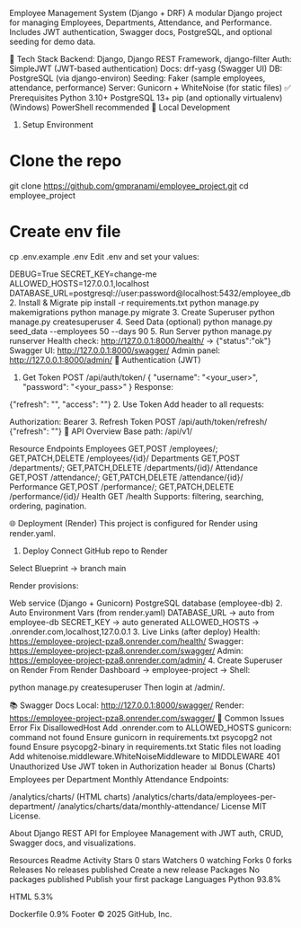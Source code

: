 Employee Management System (Django + DRF)
A modular Django project for managing Employees, Departments, Attendance, and Performance.
Includes JWT authentication, Swagger docs, PostgreSQL, and optional seeding for demo data.

🔧 Tech Stack
Backend: Django, Django REST Framework, django-filter
Auth: SimpleJWT (JWT-based authentication)
Docs: drf-yasg (Swagger UI)
DB: PostgreSQL (via django-environ)
Seeding: Faker (sample employees, attendance, performance)
Server: Gunicorn + WhiteNoise (for static files)
✅ Prerequisites
Python 3.10+
PostgreSQL 13+
pip (and optionally virtualenv)
(Windows) PowerShell recommended
🚀 Local Development
1. Setup Environment
# Clone the repo
git clone https://github.com/gmpranami/employee_project.git
cd employee_project

# Create env file
cp .env.example .env
Edit .env and set your values:

DEBUG=True
SECRET_KEY=change-me
ALLOWED_HOSTS=127.0.0.1,localhost
DATABASE_URL=postgresql://user:password@localhost:5432/employee_db
2. Install & Migrate
pip install -r requirements.txt
python manage.py makemigrations
python manage.py migrate
3. Create Superuser
python manage.py createsuperuser
4. Seed Data (optional)
python manage.py seed_data --employees 50 --days 90
5. Run Server
python manage.py runserver
Health check: http://127.0.0.1:8000/health/ → {"status":"ok"}
Swagger UI: http://127.0.0.1:8000/swagger/
Admin panel: http://127.0.0.1:8000/admin/
🔐 Authentication (JWT)
1. Get Token
POST /api/auth/token/
{
  "username": "<your_user>",
  "password": "<your_pass>"
}
Response:

{"refresh": "<refresh>", "access": "<access>"}
2. Use Token
Add header to all requests:

Authorization: Bearer <access>
3. Refresh Token
POST /api/auth/token/refresh/
{"refresh": "<refresh>"}
🧭 API Overview
Base path: /api/v1/

Resource	Endpoints
Employees	GET,POST /employees/; GET,PATCH,DELETE /employees/{id}/
Departments	GET,POST /departments/; GET,PATCH,DELETE /departments/{id}/
Attendance	GET,POST /attendance/; GET,PATCH,DELETE /attendance/{id}/
Performance	GET,POST /performance/; GET,PATCH,DELETE /performance/{id}/
Health	GET /health
Supports: filtering, searching, ordering, pagination.

🌐 Deployment (Render)
This project is configured for Render using render.yaml.

1. Deploy
Connect GitHub repo to Render

Select Blueprint → branch main

Render provisions:

Web service (Django + Gunicorn)
PostgreSQL database (employee-db)
2. Auto Environment Vars (from render.yaml)
DATABASE_URL → auto from employee-db
SECRET_KEY → auto generated
ALLOWED_HOSTS → .onrender.com,localhost,127.0.0.1
3. Live Links (after deploy)
Health: https://employee-project-pza8.onrender.com/health/
Swagger: https://employee-project-pza8.onrender.com/swagger/
Admin: https://employee-project-pza8.onrender.com/admin/
4. Create Superuser on Render
From Render Dashboard → employee-project → Shell:

python manage.py createsuperuser
Then login at /admin/.

📚 Swagger Docs
Local: http://127.0.0.1:8000/swagger/
Render: https://employee-project-pza8.onrender.com/swagger/
🧰 Common Issues
Error	Fix
DisallowedHost	Add .onrender.com to ALLOWED_HOSTS
gunicorn: command not found	Ensure gunicorn in requirements.txt
psycopg2 not found	Ensure psycopg2-binary in requirements.txt
Static files not loading	Add whitenoise.middleware.WhiteNoiseMiddleware to MIDDLEWARE
401 Unauthorized	Use JWT token in Authorization header
📊 Bonus (Charts)
Employees per Department
Monthly Attendance
Endpoints:

/analytics/charts/ (HTML charts)
/analytics/charts/data/employees-per-department/
/analytics/charts/data/monthly-attendance/
License
MIT License.

About
Django REST API for Employee Management with JWT auth, CRUD, Swagger docs, and visualizations.

Resources
 Readme
 Activity
Stars
 0 stars
Watchers
 0 watching
Forks
 0 forks
Releases
No releases published
Create a new release
Packages
No packages published
Publish your first package
Languages
Python
93.8%
 
HTML
5.3%
 
Dockerfile
0.9%
Footer
© 2025 GitHub, Inc.